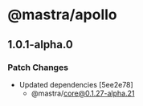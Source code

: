 # @mastra/apollo

## 1.0.1-alpha.0

### Patch Changes

- Updated dependencies [5ee2e78]
  - @mastra/core@0.1.27-alpha.21
